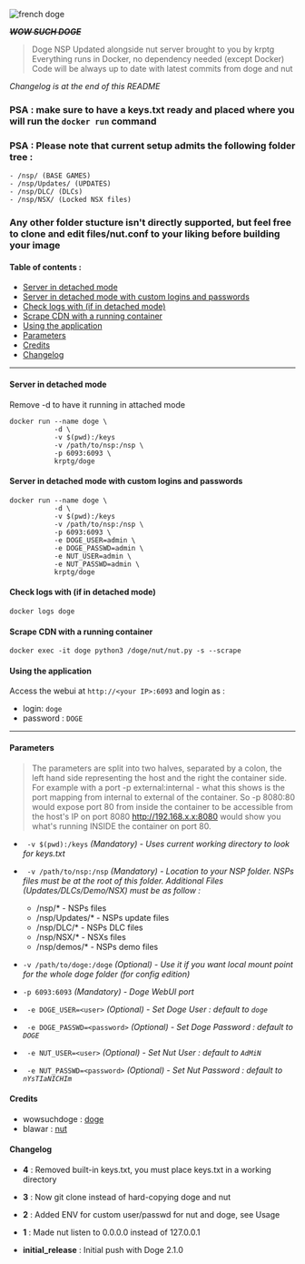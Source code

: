 ![french doge](https://i.imgur.com/v2JIP3D.jpg)

***~~WOW SUCH DOGE~~***

> Doge NSP Updated alongside nut server brought to you by krptg
> Everything runs in Docker, no dependency needed (except Docker)
> Code will be always up to date with latest commits from doge and nut

*Changelog is at the end of this README*

### **PSA : make sure to have a keys.txt ready and placed where you will run the `docker run` command**
### **PSA : Please note that current setup admits the following folder tree :**
```
- /nsp/ (BASE GAMES)
- /nsp/Updates/ (UPDATES)
- /nsp/DLC/ (DLCs)
- /nsp/NSX/ (Locked NSX files)
```
### **Any other folder stucture isn't directly supported, but feel free to clone and edit files/nut.conf to your liking before building your image**

#### Table of contents :

  * [Server in detached mode](#server-in-detached-mode)
  * [Server in detached mode with custom logins and passwords](#server-in-detached-mode-with-custom-logins-and-passwords)
  * [Check logs with (if in detached mode)](#check-logs-with--if-in-detached-mode-)
  * [Scrape CDN with a running container](#scrape-cdn-with-a-running-container)
  * [Using the application](#using-the-application)
  * [Parameters](#parameters)
  * [Credits](#credits)
  * [Changelog](#changelog)

---

#### Server in detached mode
Remove -d to have it running in attached mode
```
docker run --name doge \ 
           -d \ 
           -v $(pwd):/keys
           -v /path/to/nsp:/nsp \ 
           -p 6093:6093 \
           krptg/doge
```
#### Server in detached mode with custom logins and passwords
```
docker run --name doge \ 
           -d \ 
           -v $(pwd):/keys
           -v /path/to/nsp:/nsp \ 
           -p 6093:6093 \ 
           -e DOGE_USER=admin \ 
           -e DOGE_PASSWD=admin \ 
           -e NUT_USER=admin \ 
           -e NUT_PASSWD=admin \ 
           krptg/doge
```
#### Check logs with (if in detached mode)
```docker logs doge```
#### Scrape CDN with a running container
```docker exec -it doge python3 /doge/nut/nut.py -s --scrape```
#### Using the application
Access the webui at ```http://<your IP>:6093``` and login as :
* login: `doge`
* password : `DOGE`

---

#### Parameters 
>The parameters are split into two halves, separated by a colon, the left hand side representing the host and the right the container side. For example with a port -p external:internal - what this shows is the port mapping from internal to external of the container. So -p 8080:80 would expose port 80 from inside the container to be accessible from the host's IP on port 8080 http://192.168.x.x:8080 would show you what's running INSIDE the container on port 80.


+ ` -v $(pwd):/keys` *(Mandatory) - Uses current working directory to look for keys.txt*
+ ` -v /path/to/nsp:/nsp` *(Mandatory) - Location to your NSP folder. NSPs files must be at the root of this folder. Additional Files (Updates/DLCs/Demo/NSX) must be as follow :*
  + /nsp/* - NSPs files
  + /nsp/Updates/* - NSPs update files
  + /nsp/DLC/* - NSPs DLC files
  + /nsp/NSX/* - NSXs files
  + /nsp/demos/* - NSPs demo files

+ `-v /path/to/doge:/doge` *(Optional) - Use it if you want local mount point for the whole doge folder (for config edition)*
+ `-p 6093:6093` *(Mandatory) - Doge WebUI port*
+ ` -e DOGE_USER=<user>` *(Optional) - Set Doge User : default to ```doge```*
+ ` -e DOGE_PASSWD=<password>` *(Optional) - Set Doge Password : default to ```DOGE```*
+ ` -e NUT_USER=<user>` *(Optional) - Set Nut User : default to ```AdMiN```*
+ ` -e NUT_PASSWD=<password>` *(Optional) - Set Nut Password : default to ```nYsTIaNICHIm```*

#### Credits
+ wowsuchdoge : [doge](https://github.com/wowsuchdoge/doge)
+ blawar : [nut](https://github.com/blawar/nut)
#### Changelog

+ **4** : Removed built-in keys.txt, you must place keys.txt in a working directory

+ **3** : Now git clone instead of hard-copying doge and nut

+ **2** : Added ENV for custom user/passwd for nut and doge, see Usage

+ **1** : Made nut listen to 0.0.0.0 instead of 127.0.0.1

+ **initial_release** : Initial push with Doge 2.1.0

